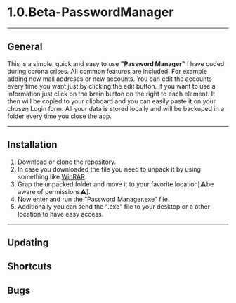 # 1.0.Beta-PasswordManager

---

## General
This is a simple, quick and easy to use **"Password Manager"** I have coded during corona crises. All common features are included. For example adding new mail addreses or new accounts. You can edit the accounts every time you want just by clicking the edit button. If you want to use a information just click on the brain button on the right to each element. It then will be copied to your clipboard and you can easily paste it on your chosen Login form. All your data is stored locally and will be backuped in a folder every time you close the app.

---

## Installation 

1. Download or clone the repository. 
2. In case you downloaded the file you need to unpack it by using something like [WinRAR](https://www.chip.de/downloads/WinRAR-64-Bit_37666786.html).
3. Grap the unpacked folder and move it to your favorite location[⚠be aware of permissions⚠].
4. Now enter and run the ”Password Manager.exe” file.
5. Additionally you can send the ".exe" file to your desktop or a other location to have easy access. 

---

## Updating
## Shortcuts
## Bugs
